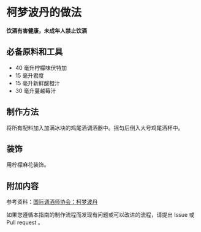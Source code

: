 
# 柯梦波丹的做法

**饮酒有害健康，未成年人禁止饮酒**

## 必备原料和工具

- 40 毫升柠檬味伏特加 
- 15 毫升君度 
- 15 毫升新鲜酸橙汁 
- 30 毫升蔓越莓汁


## 制作方法

将所有配料加入加满冰块的鸡尾酒调酒器中。摇匀后倒入大号鸡尾酒杯中。

## 装饰

用柠檬麻花装饰。

## 附加内容

参考资料：[国际调酒师协会：柯梦波丹](https://iba-world.com/cosmopolitan/)

如果您遵循本指南的制作流程而发现有问题或可以改进的流程，请提出 Issue 或 Pull request 。
